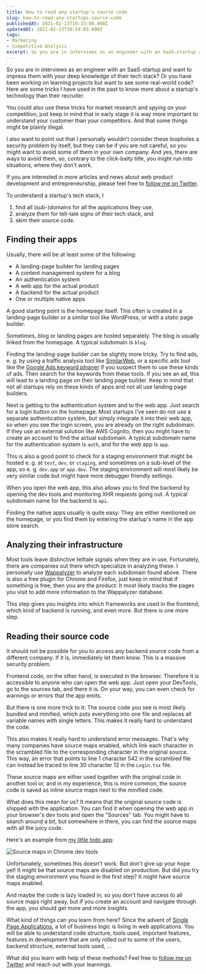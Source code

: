 ```yaml
---
title: How to read any startup's source code
slug: how-to-read-any-startups-source-code
publishedAt: 2021-02-13T10:33:00.000Z
updatedAt: 2021-02-13T10:59:05.000Z
tags:
- Marketing
- Competitive Analysis
excerpt: So you are in interviews as an engineer with an SaaS-startup and want to impress them with your deep knowledge of their tech stack? Here are some tricks I have used in the past to know more about their technology than the interviewer themself.
---
```


So you are in interviews as an engineer with an SaaS-startup and want to impress them with your deep knowledge of their tech stack? Or you have been working on learning projects but want to see some real-world code? Here are some tricks I have used in the past to know more about a startup's technology than their recruiter.

You could also use these tricks for market research and spying on your competition, just keep in mind that in early stage it is way more important to understand your customer than your competitors. And that some things might be plainly illegal.

I also want to point out that I personally wouldn't consider these loopholes a security problem by itself, but they can be if you are not careful, so you might want to avoid some of them in your own company. And yes, there are ways to avoid them, so, contrary to the click-baity title, you might run into situations, where they don't work.

If you are interested in more articles and news about web product development and entrepreneurship, please feel free to [follow me on Twitter](https://twitter.com/intent/follow?original_referer=https%253A%252F%252Fstartup-cto.net%252F&ref_src=twsrc%5Etfw&region=follow_link&screen_name=The_Startup_CTO&tw_p=followbutton).

To understand a startup's tech stack, I

1. find all (sub-)domains for all the applications they use,
2. analyze them for tell-tale signs of their tech stack, and
3. skim their source code.

## Finding their apps

Usually, there will be at least some of the following:

- A landing-page builder for landing pages
- A content management system for a blog
- An authentication system
- A web app for the actual product
- A backend for the actual product
- One or multiple native apps

A good starting point is the homepage itself. This often is created in a landing-page builder or a similar tool like WordPress, or with a static page builder.

Sometimes, blog or landing pages are hosted separately. The blog is usually linked from the homepage. A typical subdomain is `blog`.

Finding the landing-page builder can be slightly more tricky. Try to find ads, e. g. by using a traffic analysis tool like [SimilarWeb](https://www.similarweb.com/), or a specific ads tool like the [Google Ads keyword plnaner](https://ads.google.com/aw/keywordplanner/home) if you suspect them to use these kinds of ads. Then search for the keywords from these tools. If you see an ad, this will lead to a landing page on their landing page builder. Keep in mind that not all startups rely on these kinds of apps and not all use landing page builders.

Next is getting to the authentication system and to the web app. Just search for a login button on the homepage. Most startups I've seen do not use a separate authentication system, but simply integrate it into their web app, so when you see the login screen, you are already on the right subdomain. If they use an external solution like AWS Cognito, then you might have to create an account to find the actual subdomain. A typical subdomain name for the authentication system is `auth`, and for the web app is `app`.

This is also a good point to check for a staging environment that might be hosted e. g. at `test`, `dev`, or `staging`, and sometimes on a sub-level of the app, so e. g. `dev.app` or `app.dev`. The staging environment will most likely be very similar code but might have more debugger friendly settings.

When you open the web app, this also allows you to find the backend by opening the dev tools and monitoring XHR requests going out. A typical subdomain name for the backend is `api`.

Finding the native apps usually is quite easy: They are either mentioned on the homepage, or you find them by entering the startup's name in the app store search.

## Analyzing their infrastructure

Most tools leave distinctive telltale signals when they are in use. Fortunately, there are companies out there which specialize in analyzing these. I personally use [Wappalyzer](https://www.wappalyzer.com/) to analyze each subdomain found above. There is also a free plugin for Chrome and Firefox, just keep in mind that if something is free, then you are the product: It most likely tracks the pages you visit to add more information to the Wappalyzer database.

This step gives you insights into which frameworks are used in the frontend, which kind of backend is running, and even more. But there is one more step.

## Reading their source code

It should not be possible for you to access any backend source code from a different company. If it is, immediately let them know. This is a massive security problem.

Frontend code, on the other hand, is executed in the browser. Therefore it is accessible to anyone who can open the web app. Just open your DevTools, go to the sources tab, and there it is. On your way, you can even check for warnings or errors that the app emits.

But there is one more trick to it: The source code you see is most likely bundled and minified, which puts everything into one file and replaces all variable names with single letters. This makes it really hard to understand the code.

This also makes it really hard to understand error messages. That's why many companies have source maps enabled, which link each character in the scrambled file to the corresponding character in the original source. This way, an error that points to line 1 character 542 in the scrambled file can instead be traced to line 30 character 12 in the `Login.tsx` file.

These source maps are either used together with the original code in another tool or, and in my experience, this is more common, the source code is saved as inline source maps next to the minified code.

What does this mean for us? It means that the original source code is shipped with the application. You can find it when opening the web app in your browser's dev tools and open the "Sources" tab. You might have to search around a bit, but somewhere in there, you can find the source maps with all the juicy code.

Here's an example from [my little todo app](https://startup-cto.github.io/todos/):

![Source maps in Chrome dev tools](/images/source-maps.PNG)

Unfortunately, sometimes this doesn't work. But don't give up your hope yet! It might be that source maps are disabled on production. But did you try the staging environment you found in the first step? It might have source maps enabled.

And maybe the code is lazy loaded in, so you don't have access to all source maps right away, but if you create an account and navigate through the app, you should get more and more insights.

What kind of things can you learn from here? Since the advent of [Single Page Applications](https://en.wikipedia.org/wiki/Single-page_application), a lot of business logic is living in web applications. You will be able to understand code structure, tools used, important features, features in development that are only rolled out to some of the users, backend structure, external tools used, ...

What did you learn with help of these methods? Feel free to [follow me on Twitter](https://twitter.com/intent/follow?original_referer=https%253A%252F%252Fstartup-cto.net%252F&ref_src=twsrc%5Etfw&region=follow_link&screen_name=The_Startup_CTO&tw_p=followbutton) and reach out with your learnings.

